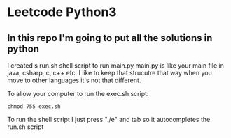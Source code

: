 # Leetcode Python3

## In this repo I'm going to put all the solutions in python

I created s run.sh shell script to run main.py
main.py is like your main file in java, csharp, c, c++ etc. 
I like to keep that strucutre that way when you move to other languages it's not that
different.

To allow your computer to run the exec.sh script:
```
chmod 755 exec.sh
```

To run the shell script I just press "./e" and tab so it autocompletes the run.sh script

